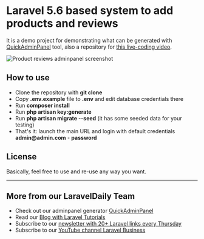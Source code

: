 # Laravel 5.6 based system to add products and reviews

It is a demo project for demonstrating what can be generated with [QuickAdminPanel](https://quickadminpanel.com) tool, also a repository for [this live-coding video](https://youtu.be/ZtAdzIMciMo).

![Product reviews adminpanel screenshot](https://laraveldaily.com/wp-content/uploads/2018/08/Screen-Shot-2018-08-16-at-12.57.13-PM.png)

## How to use

- Clone the repository with __git clone__
- Copy __.env.example__ file to __.env__ and edit database credentials there
- Run __composer install__
- Run __php artisan key:generate__
- Run __php artisan migrate --seed__ (it has some seeded data for your testing)
- That's it: launch the main URL and login with default credentials __admin@admin.com__ - __password__

## License

Basically, feel free to use and re-use any way you want.

---

## More from our LaravelDaily Team

- Check out our adminpanel generator [QuickAdminPanel](https://quickadminpanel.com) 
- Read our [Blog with Laravel Tutorials](https://laraveldaily.com)
- Subscribe to our [newsletter with 20+ Laravel links every Thursday](http://laraveldaily.com/weekly-laravel-newsletter/)
- Subscribe to our [YouTube channel Laravel Business](https://www.youtube.com/channel/UCTuplgOBi6tJIlesIboymGA)

